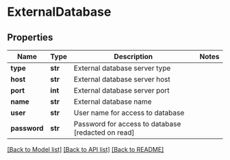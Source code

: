 # ExternalDatabase

## Properties
Name | Type | Description | Notes
------------ | ------------- | ------------- | -------------
**type** | **str** | External database server type | 
**host** | **str** | External database server host | 
**port** | **int** | External database server port | 
**name** | **str** | External database name | 
**user** | **str** | User name for access to database | 
**password** | **str** | Password for access to database [redacted on read] | 

[[Back to Model list]](../README.md#documentation-for-models) [[Back to API list]](../README.md#documentation-for-api-endpoints) [[Back to README]](../README.md)


